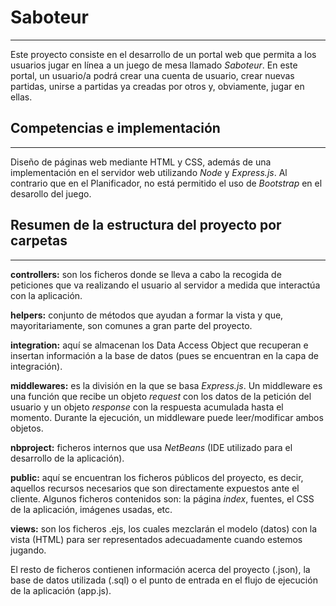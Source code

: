 **Saboteur**
==============
----------

Este proyecto consiste en el desarrollo de un portal web que permita a los usuarios jugar en línea a un juego de mesa llamado *Saboteur*. En este portal, un usuario/a podrá crear una cuenta de usuario, crear nuevas partidas, unirse a partidas ya creadas por otros y, obviamente, jugar en ellas.

## Competencias e implementación
---------------------------

Diseño de páginas web mediante HTML y CSS, además de una implementación en el servidor web utilizando *Node* y *Express.js*.
Al contrario que en el Planificador, no está permitido el uso de *Bootstrap* en el desarollo del juego.

## Resumen de la estructura del proyecto por carpetas
---------------------------

**controllers:** son los ficheros donde se lleva a cabo la recogida de peticiones que va realizando el usuario al servidor a medida que interactúa con la aplicación.

**helpers:** conjunto de métodos que ayudan a formar la vista y que, mayoritariamente, son comunes a gran parte del proyecto.

**integration:** aquí se almacenan los Data Access Object que recuperan e insertan información a la base de datos (pues se encuentran en la capa de integración).

**middlewares:** es la división en la que se basa *Express.js*. Un middleware es una función que recibe un objeto *request* con los datos de la petición del usuario y un objeto *response* con la respuesta acumulada hasta el momento. Durante la ejecución, un middleware puede leer/modificar ambos objetos.

**nbproject:** ficheros internos que usa *NetBeans* (IDE utilizado para el desarrollo de la aplicación).

**public:** aquí se encuentran los ficheros públicos del proyecto, es decir, aquellos recursos necesarios que son directamente expuestos ante el cliente. Algunos ficheros contenidos son: la página *index*, fuentes, el CSS de la aplicación, imágenes usadas, etc.

**views:** son los ficheros .ejs, los cuales mezclarán el modelo (datos) con la vista (HTML) para ser representados adecuadamente cuando estemos jugando.

El resto de ficheros contienen información acerca del proyecto (.json), la base de datos utilizada (.sql) o el punto de entrada en el flujo de ejecución de la aplicación (app.js).
